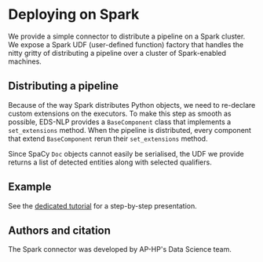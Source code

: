 # Deploying on Spark

We provide a simple connector to distribute a pipeline on a Spark cluster. We expose a Spark UDF (user-defined function) factory that handles the nitty gritty of distributing a pipeline over a cluster of Spark-enabled machines.

## Distributing a pipeline

Because of the way Spark distributes Python objects, we need to re-declare custom extensions on the executors. To make this step as smooth as possible, EDS-NLP provides a `BaseComponent` class that implements a `set_extensions` method. When the pipeline is distributed, every component that extend `BaseComponent` rerun their `set_extensions` method.

Since SpaCy `Doc` objects cannot easily be serialised, the UDF we provide returns a list of detected entities along with selected qualifiers.

## Example

See the [dedicated tutorial](/home/tutorials/multiprocessing.md) for a step-by-step presentation.

## Authors and citation

The Spark connector was developed by AP-HP's Data Science team.
